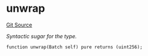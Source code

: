 # unwrap
[Git Source](https://github.com/lidofinance/community-staking-module/blob/ef5c94eed5211bf6c350512cf569895da670f26c/src/lib/QueueLib.sol)

*Syntactic sugar for the type.*


```solidity
function unwrap(Batch self) pure returns (uint256);
```

